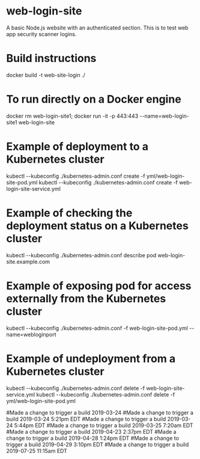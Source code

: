 # web-login-site
A basic Node.js website with an authenticated section.  This is to test web app security scanner logins.


# Build instructions
docker build -t web-site-login ./

# To run directly on a Docker engine
docker rm web-login-site1; docker run -it -p 443:443 --name=web-login-site1 web-login-site

# Example of deployment to a Kubernetes cluster
kubectl --kubeconfig ./kubernetes-admin.conf create -f yml/web-login-site-pod.yml
kubectl --kubeconfig ./kubernetes-admin.conf create -f web-login-site-service.yml

# Example of checking the deployment status on a Kubernetes cluster
kubectl --kubeconfig ./kubernetes-admin.conf describe pod web-login-site.example.com

# Example of exposing pod for access externally from the Kubernetes cluster
kubectl --kubeconfig ./kubernetes-admin.conf -f web-login-site-pod.yml --name=webloginport


# Example of undeployment from a Kubernetes cluster
kubectl --kubeconfig ./kubernetes-admin.conf delete -f web-login-site-service.yml
kubectl --kubeconfig ./kubernetes-admin.conf delete -f yml/web-login-site-pod.yml


#Made a change to trigger a build 2019-03-24
#Made a change to trigger a build 2019-03-24 5:21pm EDT
#Made a change to trigger a build 2019-03-24 5:44pm EDT
#Made a change to trigger a build 2019-03-25 7:20am EDT
#Made a change to trigger a build 2019-04-23 2:37pm EDT
#Made a change to trigger a build 2019-04-28 1:24pm EDT
#Made a change to trigger a build 2019-04-29 3:10pm EDT
#Made a change to trigger a build 2019-07-25 11:15am EDT